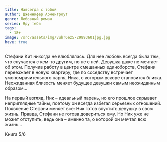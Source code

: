 ```yaml
---
title: Навсегда с тобой
author: Дженнифер Арментроут
genre: Любовный роман
series: Жду тебя
tags:
  - 18+
image: /src/assets/img/vuhr6ez5-29893601jpg.jpg
have: true
---
```

Стефани Кит никогда не влюблялась. Для нее любовь всегда была тем, что случается с кем-то другим, но не с ней. Девушка даже не мечтает об этом. Получив работу в центре смешанных единоборств, Стефани переезжает в новую квартиру, где по соседству встречает умопомрачительного парня, Ника, с которым вскоре становится близка. Неожиданная близость меняет будущее девушки самым неожиданным образом…

На первый взгляд, Ник – идеальный парень, но его прошлое скрывает неприглядные тайны, поэтому он всегда избегал серьезных отношений. Появление Стефани меняет все: Ник готов впустить девушку в свою жизнь. Правда, Стефани не готова довериться ему. Но Ник уже не может отступить, ведь она – именно та, о которой он мечтал всю жизнь…

Книга 5/6

